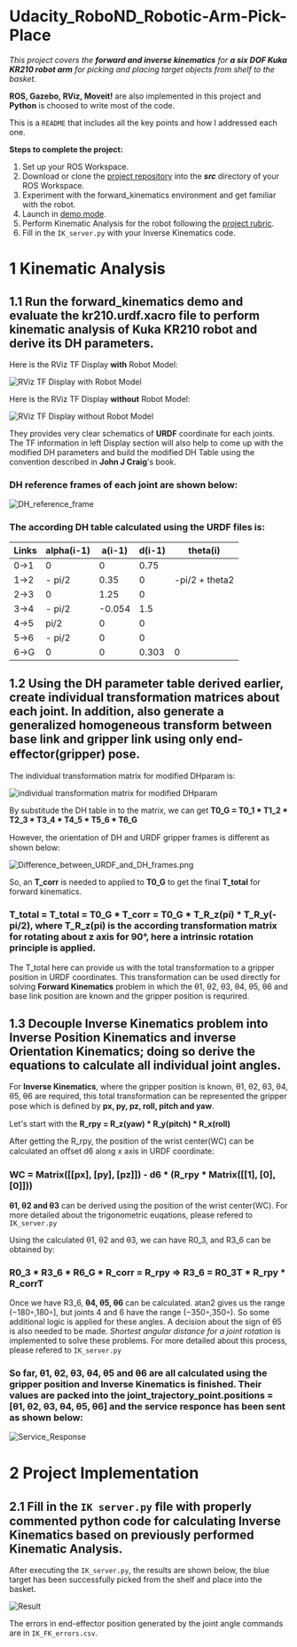 # Udacity_RoboND_Robotic-Arm-Pick-Place

*This project covers the **forward and inverse kinematics** for **a six DOF Kuka KR210 robot arm** for picking and placing target objects from shelf to the basket.*

**ROS, Gazebo, RViz, Moveit!** are also implemented in this project and **Python** is choosed to write most of the code.

This is a `README` that includes all the key points and how I addressed each one.

**Steps to complete the project:**  


1. Set up your ROS Workspace.
2. Download or clone the [project repository](https://github.com/udacity/RoboND-Kinematics-Project) into the ***src*** directory of your ROS Workspace.  
3. Experiment with the forward_kinematics environment and get familiar with the robot.
4. Launch in [demo mode](https://classroom.udacity.com/nanodegrees/nd209/parts/7b2fd2d7-e181-401e-977a-6158c77bf816/modules/8855de3f-2897-46c3-a805-628b5ecf045b/lessons/91d017b1-4493-4522-ad52-04a74a01094c/concepts/ae64bb91-e8c4-44c9-adbe-798e8f688193).
5. Perform Kinematic Analysis for the robot following the [project rubric](https://review.udacity.com/#!/rubrics/972/view).
6. Fill in the `IK_server.py` with your Inverse Kinematics code. 


# 1 Kinematic Analysis
## 1.1 Run the forward_kinematics demo and evaluate the kr210.urdf.xacro file to perform kinematic analysis of Kuka KR210 robot and derive its DH parameters.
Here is the RViz TF Display **with** Robot Model:

![RViz TF Display with Robot Model](image/RViz_TF_Display_with_Robot_Model.png)

Here is the RViz TF Display **without** Robot Model:

![RViz TF Display without Robot Model](image/RViz_TF_Display_without_Robot_Model.png)

They provides very clear schematics of **URDF** coordinate for each joints. The TF information in left Display section will also help to come up with the modified DH parameters and build the modified DH Table using the convention described in **John J Craig**'s book.

### DH reference frames of each joint are shown below:

![DH_reference_frame](image/DH_reference_frame.png)

### The according DH table calculated using the URDF files is:
Links | alpha(i-1) | a(i-1) | d(i-1) | theta(i)
--- | --- | --- | --- | ---
0->1 | 0 | 0 | 0.75 | 
1->2 | - pi/2 | 0.35 | 0 | -pi/2 + theta2
2->3 | 0 | 1.25 | 0 | 
3->4 | - pi/2 | -0.054 | 1.5 | 
4->5 | pi/2 | 0 | 0 | 
5->6 | - pi/2 | 0 | 0 | 
6->G | 0 | 0 | 0.303 | 0

## 1.2 Using the DH parameter table derived earlier, create individual transformation matrices about each joint. In addition, also generate a generalized homogeneous transform between base link and gripper link using only end-eﬀector(gripper) pose.

The individual transformation matrix for modified DHparam is:

![individual transformation matrix for modified DHparam](image/Individual_transformation_matrix_for_modified_DHparam.PNG)

By substitude the DH table in to the matrix, we can get **T0_G = T0_1 * T1_2 * T2_3 * T3_4 * T4_5 * T5_6 * T6_G**

However, the orientation of DH and URDF gripper frames is diﬀerent as shown below:

![Difference_between_URDF_and_DH_frames.png](image/Difference_between_URDF_and_DH_frames.png)

So, an **T_corr** is needed to applied to **T0_G** to get the final **T_total** for forward kinematics.

### T_total = T_total = T0_G * T_corr = T0_G * T_R_z(pi) * T_R_y(-pi/2), where T_R_z(pi) is the according transformation matrix for rotating about z axis for 90°, here a intrinsic rotation principle is applied. 

The T_total here can provide us with the total transformation to a gripper position in URDF coordinates. This transformation can be used directly for solving **Forward Kinematics** problem in which the θ1, θ2, θ3, θ4, θ5, θ6 and base link position are known and the gripper position is requrired.

## 1.3 Decouple Inverse Kinematics problem into Inverse Position Kinematics and inverse Orientation Kinematics; doing so derive the equations to calculate all individual joint angles.

For **Inverse Kinematics**, where the gripper position is known, θ1, θ2, θ3, θ4, θ5, θ6 are required, this total transformation can be represented the gripper pose which is deﬁned by **px, py, pz, roll, pitch and yaw**.

Let's start with the **R_rpy = R_z(yaw) * R_y(pitch) * R_x(roll)**

After getting the R_rpy, the position of the wrist center(WC) can be calculated an oﬀset d6 along x axis in URDF coordinate:
### WC = Matrix([[px], [py], [pz]]) - d6 * (R_rpy * Matrix([[1], [0], [0]]))

**θ1, θ2 and θ3** can be derived using the position of the wrist center(WC). For more detailed about the trigonometric euqations, please refered to `IK_server.py`

Using the calculated θ1, θ2 and θ3, we can have R0_3, and R3_6 can be obtained by:  
### R0_3 * R3_6 * R6_G * R_corr = R_rpy => R3_6 = R0_3T * R_rpy * R_corrT

Once we have R3_6, **θ4, θ5, θ6** can be calculated. atan2 gives us the range (−180◦,180◦], but joints 4 and 6 have the range (−350◦,350◦). So some additional logic is applied for these angles. A decision about the sign of θ5 is also needed to be made. *Shortest angular distance for a joint rotation* is implemented to solve these problems. For more detailed about this process, please refered to `IK_server.py`

### So far, θ1, θ2, θ3, θ4, θ5 and θ6 are all calculated using the gripper position and Inverse Kinematics is finished. Their values are packed into the joint_trajectory_point.positions = [θ1, θ2, θ3, θ4, θ5, θ6] and the service responce has been sent as shown below:
![Service_Response](image/Service_Response.png)

# 2 Project Implementation
## 2.1 Fill in the `IK server.py` ﬁle with properly commented python code for calculating Inverse Kinematics based on previously performed Kinematic Analysis.

After executing the `IK_server.py`, the results are shown below, the blue target has been successfully picked from the shelf and place into the basket.

![Result](image/Result.png)

The errors in end-effector position generated by the joint angle commands are in `IK_FK_errors.csv`.
